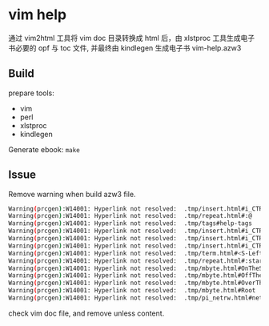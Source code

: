 # vim help

通过 vim2html 工具将 vim doc 目录转换成 html 后，由 xlstproc 工具生成电子书必要的 opf 与 toc 文件,
并最终由 kindlegen 生成电子书 vim-help.azw3

## Build

prepare tools:

* vim
* perl
* xlstproc
* kindlegen

Generate ebook: `make`

## Issue

Remove warning when build azw3 file.

```sh
Warning(prcgen):W14001: Hyperlink not resolved:  .tmp/insert.html#i_CTRL-R
Warning(prcgen):W14001: Hyperlink not resolved:  .tmp/repeat.html#:@
Warning(prcgen):W14001: Hyperlink not resolved:  .tmp/tags#help-tags
Warning(prcgen):W14001: Hyperlink not resolved:  .tmp/insert.html#i_CTRL-R_CTRL-R
Warning(prcgen):W14001: Hyperlink not resolved:  .tmp/insert.html#i_CTRL-R_CTRL-O
Warning(prcgen):W14001: Hyperlink not resolved:  .tmp/insert.html#i_CTRL-R_CTRL-P
Warning(prcgen):W14001: Hyperlink not resolved:  .tmp/term.html#<S-LeftMouse>
Warning(prcgen):W14001: Hyperlink not resolved:  .tmp/repeat.html#:star
Warning(prcgen):W14001: Hyperlink not resolved:  .tmp/mbyte.html#OnTheSpot
Warning(prcgen):W14001: Hyperlink not resolved:  .tmp/mbyte.html#OffTheSpot
Warning(prcgen):W14001: Hyperlink not resolved:  .tmp/mbyte.html#OverTheSpot
Warning(prcgen):W14001: Hyperlink not resolved:  .tmp/mbyte.html#Root
Warning(prcgen):W14001: Hyperlink not resolved:  .tmp/pi_netrw.html#netrw-:MT
```

check vim doc file, and remove unless content.
